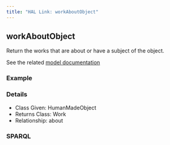 ```yaml
---
title: "HAL Link: workAboutObject"
---
```


## workAboutObject

Return the works that are about or have a subject of the object.

See the related [model documentation](/model/object/aboutness/#subject)

### Example




### Details

* Class Given: HumanMadeObject
* Returns Class: Work
* Relationship: about


### SPARQL
```

```


